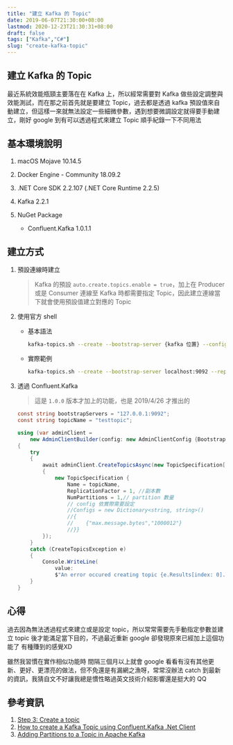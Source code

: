 ```yaml
---
title: "建立 Kafka 的 Topic"
date: 2019-06-07T21:30:00+08:00
lastmod: 2020-12-23T21:30:31+08:00
draft: false
tags: ["Kafka","C#"]
slug: "create-kafka-topic"
---
```


## 建立 Kafka 的 Topic

最近系統效能瓶頸主要落在在 Kafka 上，所以經常需要對 Kafka 做些設定調整與效能測試，而在那之前首先就是要建立 Topic，過去都是透過 kafka 預設值來自動建立，但這樣一來就無法設定一些細微參數，遇到想要微調設定就得要手動建立，剛好 google 到有可以透過程式來建立 Topic 順手紀錄一下不同用法

## 基本環境說明

1. macOS Mojave 10.14.5
2. Docker Engine - Community 18.09.2
3. .NET Core SDK 2.2.107 (.NET Core Runtime 2.2.5)
4. Kafka 2.2.1
5. NuGet Package

    - Confluent.Kafka 1.0.1.1

## 建立方式

1. 預設連線時建立

    > Kafka 的預設 `auto.create.topics.enable = true`，加上在 Producer 或是 Consumer 連線至 Kafka 時都需要指定 Topic，因此建立連線當下就會使用預設值建立對應的 Topic

2. 使用官方 shell

    - 基本語法

        ```bash
        kafka-topics.sh --create --bootstrap-server {kafka 位置} --config {configName=configValue} --replication-factor {個數} --partitions {個數} --topic {Topic 名稱}
        ```

    - 實際範例

        ```bash
        kafka-topics.sh --create --bootstrap-server localhost:9092 --replication-factor 1 --partitions 1 --topic test
        ```

3. 透過 Confluent.Kafka

    > 這是 `1.0.0` 版本才加上的功能，也是 2019/4/26 才推出的

    ```cs
    const string bootstrapServers = "127.0.0.1:9092";
    const string topicName = "testtopic";

    using (var adminClient =
        new AdminClientBuilder(config: new AdminClientConfig {BootstrapServers = bootstrapServers}).Build())
    {
        try
        {
            await adminClient.CreateTopicsAsync(new TopicSpecification[]
            {
                new TopicSpecification {
                    Name = topicName,
                    ReplicationFactor = 1, //副本數
                    NumPartitions = 1,// partition 數量
                    // config 依實際需要設定
                    //Configs = new Dictionary<string, string>()
                    //{
                    //    {"max.message.bytes","1000012"}
                    //}}
            });
        }
        catch (CreateTopicsException e)
        {
            Console.WriteLine(
                value:
                $"An error occured creating topic {e.Results[index: 0].Topic}: {e.Results[index: 0].Error.Reason}");
        }
    }
    ```

## 心得

過去因為無法透過程式來建立或是設定 topic，所以常常需要先手動指定參數並建立 topic 後才能滿足當下目的，不過最近重新 google 卻發現原來已經加上這個功能了  有種賺到的感覺XD

雖然我習慣在實作相似功能時 間隔三個月以上就會 google 看看有沒有其他更新、更好、更漂亮的做法，但不免還是有漏網之漁呀，常常沒辦法 catch 到最新的資訊，我猜自文不好讓我總是慣性略過英文技術介紹影響還是挺大的 QQ

## 參考資訊

1. [Step 3: Create a topic](https://kafka.apache.org/documentation/#quickstart_createtopic)
2. [How to create a Kafka Topic using Confluent.Kafka .Net Client](https://stackoverflow.com/a/55849553)
3. [Adding Partitions to a Topic in Apache Kafka](https://www.allprogrammingtutorials.com/tutorials/adding-partitions-to-topic-in-apache-kafka.php)